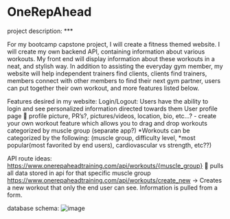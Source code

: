 # OneRepAhead

project description: ***

For my bootcamp capstone project, I will create a fitness themed website. I will create my own backend API, containing information about various workouts. My front end will display information about these workouts in a neat, and stylish way. In addition to assisting the everyday gym member, my website will help independent trainers find clients, clients find trainers, members connect with other members to find their next gym partner, users can put together their own workout, and more features listed below. 

Features desired in my website:
Login/Logout: Users have the ability to login and see personalized information directed towards them
User profile page  profile picture, PR’s?, pictures/videos, location, bio, etc…?
	- create your own workout feature which allows you to drag and drop workouts categorized by muscle group (separate app?)
*Workouts can be categorized by the following:
(muscle group, difficulty level, *most popular(most favorited by end users), cardiovascular vs strength, etc??) 

API route ideas:
https://www.onerepaheadtraining.com/api/workouts/{muscle_group}  pulls all data stored in api for   that specific muscle group 
https://www.onerepaheadtraining.com/api/workouts/create_new -> Creates a new workout that only the end user can see. Information is pulled from a form. 

database schema:
![image](https://github.com/aaronmitchell96/OneRepAhead/assets/107212540/128006d2-0148-4a1b-a1b0-a6edc0e1d097)
